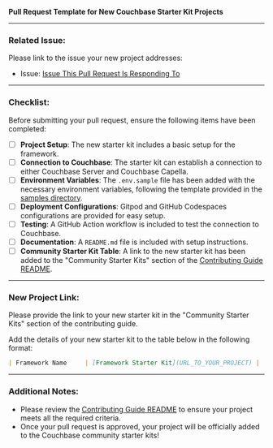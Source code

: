 **Pull Request Template for New Couchbase Starter Kit Projects**

---

### Related Issue:
Please link to the issue your new project addresses:
- Issue: [Issue This Pull Request Is Responding To](URL_TO_ISSUE)

---

### Checklist:
Before submitting your pull request, ensure the following items have been completed:

- [ ] **Project Setup**: The new starter kit includes a basic setup for the framework.
- [ ] **Connection to Couchbase**: The starter kit can establish a connection to either Couchbase Server and Couchbase Capella.
- [ ] **Environment Variables**: The `.env.sample` file has been added with the necessary environment variables, following the template provided in the [samples directory](https://github.com/couchbase-starter-kit/contributing-guide/tree/main/samples).
- [ ] **Deployment Configurations**: Gitpod and GitHub Codespaces configurations are provided for easy setup.
- [ ] **Testing**: A GitHub Action workflow is included to test the connection to Couchbase.
- [ ] **Documentation**: A `README.md` file is included with setup instructions.
- [ ] **Community Starter Kit Table**: A link to the new starter kit has been added to the "Community Starter Kits" section of the [Contributing Guide README](https://github.com/couchbase-starter-kit/contributing-guide/blob/main/README.md).

---

### New Project Link:
Please provide the link to your new starter kit in the "Community Starter Kits" section of the contributing guide.

Add the details of your new starter kit to the table below in the following format:

```markdown
| Framework Name     | [Framework Starter Kit](URL_TO_YOUR_PROJECT) |
```

---

### Additional Notes:
- Please review the [Contributing Guide README](https://github.com/couchbase-starter-kit/contributing-guide/blob/main/README.md) to ensure your project meets all the required criteria.
- Once your pull request is approved, your project will be officially added to the Couchbase community starter kits!
